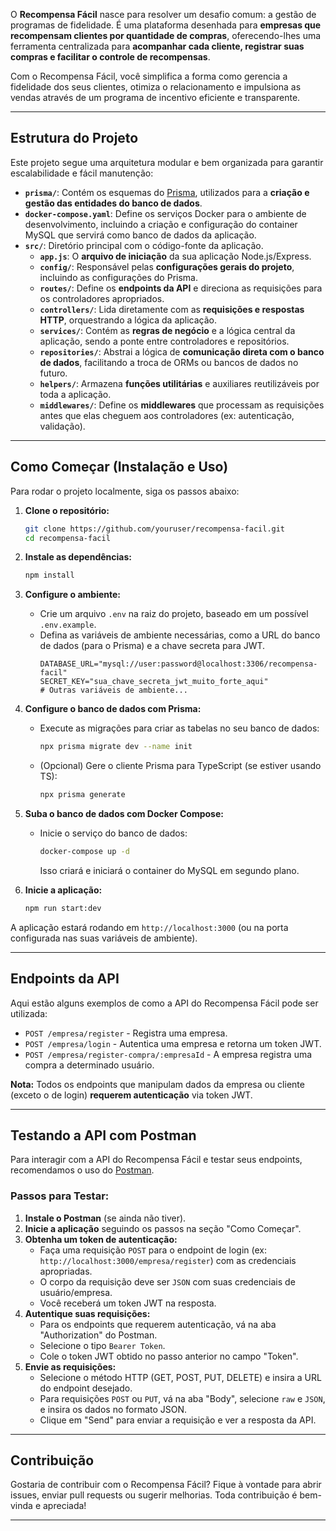 O **Recompensa Fácil** nasce para resolver um desafio comum: a gestão de programas de fidelidade. É uma plataforma desenhada para **empresas que recompensam clientes por quantidade de compras**, oferecendo-lhes uma ferramenta centralizada para **acompanhar cada cliente, registrar suas compras e facilitar o controle de recompensas**.

Com o Recompensa Fácil, você simplifica a forma como gerencia a fidelidade dos seus clientes, otimiza o relacionamento e impulsiona as vendas através de um programa de incentivo eficiente e transparente.

---

## Estrutura do Projeto

Este projeto segue uma arquitetura modular e bem organizada para garantir escalabilidade e fácil manutenção:

* **`prisma/`**: Contém os esquemas do [Prisma](https://www.prisma.io/), utilizados para a **criação e gestão das entidades do banco de dados**.
* **`docker-compose.yaml`**:  Define os serviços Docker para o ambiente de desenvolvimento, incluindo a criação e configuração do container MySQL que servirá como banco de dados da aplicação.
* **`src/`**: Diretório principal com o código-fonte da aplicação.
    * **`app.js`**: O **arquivo de iniciação** da sua aplicação Node.js/Express.
    * **`config/`**: Responsável pelas **configurações gerais do projeto**, incluindo as configurações do Prisma.
    * **`routes/`**: Define os **endpoints da API** e direciona as requisições para os controladores apropriados.
    * **`controllers/`**: Lida diretamente com as **requisições e respostas HTTP**, orquestrando a lógica da aplicação.
    * **`services/`**: Contém as **regras de negócio** e a lógica central da aplicação, sendo a ponte entre controladores e repositórios.
    * **`repositories/`**: Abstrai a lógica de **comunicação direta com o banco de dados**, facilitando a troca de ORMs ou bancos de dados no futuro.
    * **`helpers/`**: Armazena **funções utilitárias** e auxiliares reutilizáveis por toda a aplicação.
    * **`middlewares/`**: Define os **middlewares** que processam as requisições antes que elas cheguem aos controladores (ex: autenticação, validação).

---

## Como Começar (Instalação e Uso)

Para rodar o projeto localmente, siga os passos abaixo:

1.  **Clone o repositório:**
    ```bash
    git clone https://github.com/youruser/recompensa-facil.git
    cd recompensa-facil
    ```
2.  **Instale as dependências:**
    ```bash
    npm install
    ```
3.  **Configure o ambiente:**
    * Crie um arquivo `.env` na raiz do projeto, baseado em um possível `.env.example`.
    * Defina as variáveis de ambiente necessárias, como a URL do banco de dados (para o Prisma) e a chave secreta para JWT.
        ```env
        DATABASE_URL="mysql://user:password@localhost:3306/recompensa-facil"
        SECRET_KEY="sua_chave_secreta_jwt_muito_forte_aqui"
        # Outras variáveis de ambiente...
        ```
4.  **Configure o banco de dados com Prisma:**
    * Execute as migrações para criar as tabelas no seu banco de dados:
        ```bash
        npx prisma migrate dev --name init
        ```
    * (Opcional) Gere o cliente Prisma para TypeScript (se estiver usando TS):
        ```bash
        npx prisma generate
        ```

5.  **Suba o banco de dados com Docker Compose:**
    * Inicie o serviço do banco de dados:
        ```bash
        docker-compose up -d
        ```
        Isso criará e iniciará o container do MySQL em segundo plano.
6.  **Inicie a aplicação:**
    ```bash
    npm run start:dev
    ```

A aplicação estará rodando em `http://localhost:3000` (ou na porta configurada nas suas variáveis de ambiente).

---

## Endpoints da API 

Aqui estão alguns exemplos de como a API do Recompensa Fácil pode ser utilizada:

* `POST /empresa/register` - Registra uma empresa.
* `POST /empresa/login` - Autentica uma empresa e retorna um token JWT.
* `POST /empresa/register-compra/:empresaId` - A empresa registra uma compra a determinado usuário.

**Nota:** Todos os endpoints que manipulam dados da empresa ou cliente (exceto o de login) **requerem autenticação** via token JWT.

---

## Testando a API com Postman

Para interagir com a API do Recompensa Fácil e testar seus endpoints, recomendamos o uso do [Postman](https://www.postman.com/downloads/).

### Passos para Testar:

1.  **Instale o Postman** (se ainda não tiver).
2.  **Inicie a aplicação** seguindo os passos na seção "Como Começar".
3.  **Obtenha um token de autenticação:**
    * Faça uma requisição `POST` para o endpoint de login (ex: `http://localhost:3000/empresa/register`) com as credenciais apropriadas.
    * O corpo da requisição deve ser `JSON` com suas credenciais de usuário/empresa.
    * Você receberá um token JWT na resposta.
4.  **Autentique suas requisições:**
    * Para os endpoints que requerem autenticação, vá na aba "Authorization" do Postman.
    * Selecione o tipo `Bearer Token`.
    * Cole o token JWT obtido no passo anterior no campo "Token".
5.  **Envie as requisições:**
    * Selecione o método HTTP (GET, POST, PUT, DELETE) e insira a URL do endpoint desejado.
    * Para requisições `POST` ou `PUT`, vá na aba "Body", selecione `raw` e `JSON`, e insira os dados no formato JSON.
    * Clique em "Send" para enviar a requisição e ver a resposta da API.

---

## Contribuição

Gostaria de contribuir com o Recompensa Fácil? Fique à vontade para abrir issues, enviar pull requests ou sugerir melhorias. Toda contribuição é bem-vinda e apreciada!

---